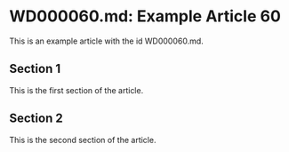 # WD000060.md: Example Article 60

This is an example article with the id WD000060.md.
## Section 1

This is the first section of the article.
## Section 2

This is the second section of the article.
